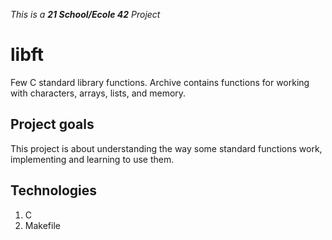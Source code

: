_This is a **21 School/Ecole 42** Project_
# libft
Few C standard library functions. Archive contains functions for working with characters, arrays, lists, and memory.
## Project goals
This project is about understanding the way some standard functions work, implementing and learning to use them.

## Technologies
1. C
2. Makefile
